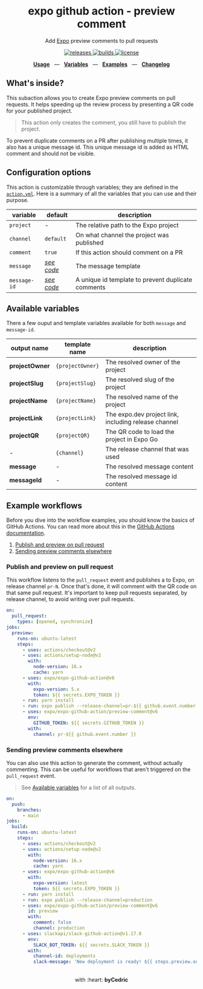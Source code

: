 <div align="center">
  <h1>expo github action - preview comment</h1>
  <p>Add <a href="https://github.com/expo/expo">Expo</a> preview comments to pull requests</p>
  <p>
    <a href="https://github.com/expo/expo-github-action/releases">
      <img src="https://img.shields.io/github/release/expo/expo-github-action/all.svg?style=flat-square" alt="releases" />
    </a>
    <a href="https://github.com/expo/expo-github-action/actions">
      <img src="https://img.shields.io/github/workflow/status/expo/expo-github-action/CI/main.svg?style=flat-square" alt="builds" />
    </a>
    <a href="https://github.com/expo/expo-github-action/blob/main/LICENSE.md">
      <img src="https://img.shields.io/github/license/expo/expo-github-action?style=flat-square" alt="license" />
    </a>
  </p>
  <p align="center">
    <a href="#configuration-options"><b>Usage</b></a>
    &nbsp;&nbsp;&mdash;&nbsp;&nbsp;
    <a href="#available-variables"><b>Variables</b></a>
    &nbsp;&nbsp;&mdash;&nbsp;&nbsp;
    <a href="#example-workflows"><b>Examples</b></a>
    &nbsp;&nbsp;&mdash;&nbsp;&nbsp;
    <a href="https://github.com/expo/expo-github-action/blob/main/CHANGELOG.md"><b>Changelog</b></a>
  </p>
</div>

## What's inside?

This subaction allows you to create Expo preview comments on pull requests.
It helps speeding up the review process by presenting a QR code for your published project.

> This action only creates the comment, you still have to publish the project.

To prevent duplicate comments on a PR after publishing multiple times, it also has a unique message id.
This unique message id is added as HTML comment and should not be visible.

## Configuration options

This action is customizable through variables; they are defined in the [`action.yml`](action.yml).
Here is a summary of all the variables that you can use and their purpose.

| variable     | default                     | description                                        |
| ------------ | --------------------------- | -------------------------------------------------- |
| `project`    | -                           | The relative path to the Expo project              |
| `channel`    | `default`                   | On what channel the project was published          |
| `comment`    | `true`                      | If this action should comment on a PR              |
| `message`    | _[see code][code-defaults]_ | The message template                               |
| `message-id` | _[see code][code-defaults]_ | A unique id template to prevent duplicate comments |

## Available variables

There a few ouput and template variables available for both `message` and `message-id`.

| output name      | template name    | description                                          |
| ---------------- | ---------------- | ---------------------------------------------------- |
| **projectOwner** | `{projectOwner}` | The resolved owner of the project                    |
| **projectSlug**  | `{projectSlug}`  | The resolved slug of the project                     |
| **projectName**  | `{projectName}`  | The resolved name of the project                     |
| **projectLink**  | `{projectLink}`  | The expo.dev project link, including release channel |
| **projectQR**    | `{projectQR}`    | The QR code to load the project in Expo Go           |
| -                | `{channel}`      | The release channel that was used                    |
| **message**      | -                | The resolved message content                         |
| **messageId**    | -                | The resolved message id content                      |

## Example workflows

Before you dive into the workflow examples, you should know the basics of GitHub Actions.
You can read more about this in the [GitHub Actions documentation][link-actions].

1. [Publish and preview on pull request](#publish-and-preview-on-pull-request)
2. [Sending preview comments elsewhere](#sending-preview-comments-elsewhere)

### Publish and preview on pull request

This workflow listens to the `pull_request` event and publishes a to Expo, on release channel `pr-N`.
Once that's done, it will comment with the QR code on that same pull request.
It's important to keep pull requests separated, by release channel, to avoid writing over pull requests.

```yml
on:
  pull_request:
    types: [opened, synchronize]
jobs:
  preview:
    runs-on: ubuntu-latest
    steps:
      - uses: actions/checkout@v2
      - uses: actions/setup-node@v2
        with:
          node-version: 16.x
          cache: yarn
      - uses: expo/expo-github-action@v6
        with:
          expo-version: 5.x
          token: ${{ secrets.EXPO_TOKEN }}
      - run: yarn install
      - run: expo publish --release-channel=pr-${{ github.event.number }}
      - uses: expo/expo-github-action/preview-comment@v6
        env:
          GITHUB_TOKEN: ${{ secrets.GITHUB_TOKEN }}
        with:
          channel: pr-${{ github.event.number }}
```

### Sending preview comments elsewhere

You can also use this action to generate the comment, without actually commenting.
This can be useful for workflows that aren't triggered on the `pull_request` event.

> See [Available variables](#available-variables) for a list of all outputs.

```yml
on:
  push:
    branches:
      - main
jobs:
  build:
    runs-on: ubuntu-latest
    steps:
      - uses: actions/checkout@v2
      - uses: actions/setup-node@v2
        with:
          node-version: 16.x
          cache: yarn
      - uses: expo/expo-github-action@v6
        with:
          expo-version: latest
          token: ${{ secrets.EXPO_TOKEN }}
      - run: yarn install
      - run: expo publish --release-channel=production
      - uses: expo/expo-github-action/preview-comment@v6
        id: preview
        with:
          comment: false
          channel: production
      - uses: slackapi/slack-github-action@v1.17.0
        env:
          SLACK_BOT_TOKEN: ${{ secrets.SLACK_TOKEN }}
        with:
          channel-id: deployments
          slack-message: 'New deployment is ready! ${{ steps.preview.outputs.projectQR }}'
```

<div align="center">
  <br />
  with :heart:&nbsp;<strong>byCedric</strong>
  <br />
</div>

[code-defaults]: https://github.com/expo/expo-github-action/blob/main/src/actions/preview-comment.ts
[link-actions]: https://help.github.com/en/categories/automating-your-workflow-with-github-actions
